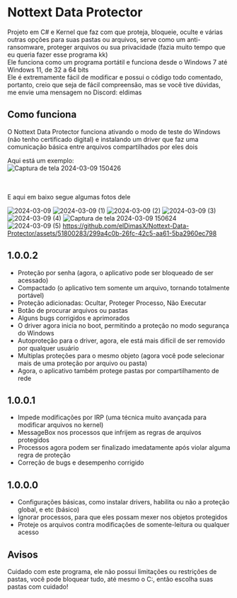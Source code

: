 # Nottext Data Protector
Projeto em C# e Kernel que faz com que proteja, bloqueie, oculte e várias outras opções para suas pastas ou arquivos, serve como um anti-ransomware, proteger arquivos ou sua privacidade (fazia muito tempo que eu queria fazer esse programa kk)<br/>
Ele funciona como um programa portátil e funciona desde o Windows 7 até Windows 11, de 32 a 64 bits<br/>
Ele é extremamente fácil de modificar e possui o código todo comentado, portanto, creio que seja de fácil compreensão, mas se você tive dúvidas, me envie uma mensagem no Discord: eldimas

## Como funciona
O Nottext Data Protector funciona ativando o modo de teste do Windows (não tenho certificado digital) e instalando um driver que faz uma comunicação básica entre arquivos compartilhados por eles dois<br/>

Aqui está um exemplo: <br/>
![Captura de tela 2024-03-09 150426](https://github.com/elDimasX/Nottext-Data-Protector/assets/51800283/0e15e2ca-ef3d-47e4-966e-0ff5f82bda3d)


 <br/><br/>
E aqui em baixo segue algumas fotos dele <br/>

![2024-03-09](https://github.com/elDimasX/Nottext-Data-Protector/assets/51800283/b54830f4-b0ea-4c7c-ab64-ca2d9aafd2bf)
![2024-03-09 (1)](https://github.com/elDimasX/Nottext-Data-Protector/assets/51800283/35d46654-9024-4040-a583-b6ab5eff8e6b)
![2024-03-09 (2)](https://github.com/elDimasX/Nottext-Data-Protector/assets/51800283/febfa45b-37f4-402b-b6cb-ac89aaf0c78f)
![2024-03-09 (3)](https://github.com/elDimasX/Nottext-Data-Protector/assets/51800283/4a67c5fb-b21b-47dd-8574-a67e062e4090)
![2024-03-09 (4)](https://github.com/elDimasX/Nottext-Data-Protector/assets/51800283/48303713-2388-4c54-907d-2ffb4fc8e007)
![Captura de tela 2024-03-09 150624](https://github.com/elDimasX/Nottext-Data-Protector/assets/51800283/a2484b5a-e259-410a-bc35-0ddfbc6f83cd)
![2024-03-09 (5)](https://github.com/elDimasX/Nottext-Data-Protector/assets/51800283/8c1c30b1-2b82-44dd-a34c-e6294eeded7c)
https://github.com/elDimasX/Nottext-Data-Protector/assets/51800283/299a4c0b-26fc-42c5-aa61-5ba2960ec798

## 1.0.0.2

- Proteção por senha (agora, o aplicativo pode ser bloqueado de ser acessado)
- Compactado (o aplicativo tem somente um arquivo, tornando totalmente portável)
- Proteção adicionadas: Ocultar, Proteger Processo, Não Executar
- Botão de procurar arquivos ou pastas
- Alguns bugs corrigidos e aprimorados
- O driver agora inicia no boot, permitindo a proteção no modo segurança do Windows
- Autoproteção para o driver, agora, ele está mais difícil de ser removido por qualquer usuário
- Multiplas proteções para o mesmo objeto (agora você pode selecionar mais de uma proteção por arquivo ou pasta)
- Agora, o aplicativo também protege pastas por compartilhamento de rede

## 1.0.0.1

- Impede modificações por IRP (uma técnica muito avançada para modificar arquivos no kernel)
- MessageBox nos processos que infrijem as regras de arquivos protegidos
- Processos agora podem ser finalizado imedatamente após violar alguma regra de proteção
- Correção de bugs e desempenho corrigido

## 1.0.0.0

- Configurações básicas, como instalar drivers, habilita ou não a proteção global, e etc (básico)
- Ignorar processos, para que eles possam mexer nos objetos protegidos
- Proteje os arquivos contra modificações de somente-leitura ou qualquer acesso

## Avisos
Cuidado com este programa, ele não possui limitações ou restrições de pastas, você pode bloquear tudo, até mesmo o C:\, então escolha suas pastas com cuidado!
